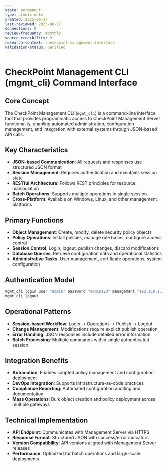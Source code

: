 ```yaml
---
state: permanent
type: atomic-note
created: 2025-06-17
last-reviewed: 2025-06-17
connections: 0
review-frequency: monthly
source-credibility: 9
research-context: checkpoint-management-interface
validation-status: verified
---
```


# CheckPoint Management CLI (mgmt_cli) Command Interface

## Core Concept
The CheckPoint Management CLI (`mgmt_cli`) is a command-line interface tool that provides programmatic access to CheckPoint Management Server functionality, enabling automated administration, configuration management, and integration with external systems through JSON-based API calls.

## Key Characteristics
- **JSON-based Communication**: All requests and responses use structured JSON format
- **Session Management**: Requires authentication and maintains session state
- **RESTful Architecture**: Follows REST principles for resource manipulation
- **Batch Operations**: Supports multiple operations in single session
- **Cross-Platform**: Available on Windows, Linux, and other management platforms

## Primary Functions
- **Object Management**: Create, modify, delete security policy objects
- **Policy Operations**: Install policies, manage rule bases, configure access control
- **Session Control**: Login, logout, publish changes, discard modifications
- **Database Queries**: Retrieve configuration data and operational statistics
- **Administrative Tasks**: User management, certificate operations, system configuration

## Authentication Model
```bash
mgmt_cli login user "admin" password "admin123" management "192.168.1.10"
mgmt_cli logout
```

## Operational Patterns
- **Session-based Workflow**: Login → Operations → Publish → Logout
- **Change Management**: Modifications require explicit publish operation
- **Error Handling**: JSON responses include detailed error information
- **Batch Processing**: Multiple commands within single authenticated session

## Integration Benefits
- **Automation**: Enables scripted policy management and configuration deployment
- **DevOps Integration**: Supports infrastructure-as-code practices
- **Compliance Reporting**: Automated configuration auditing and documentation
- **Mass Operations**: Bulk object creation and policy deployment across multiple gateways

## Technical Implementation
- **API Endpoint**: Communicates with Management Server via HTTPS
- **Response Format**: Structured JSON with success/error indicators
- **Version Compatibility**: API versions aligned with Management Server releases
- **Performance**: Optimized for batch operations and large-scale deployments